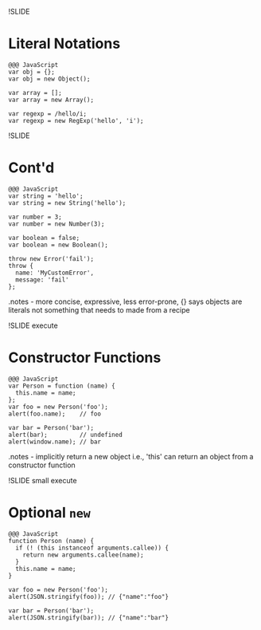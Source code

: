 !SLIDE

# Literal Notations

    @@@ JavaScript
    var obj = {};
    var obj = new Object();

    var array = [];
    var array = new Array();

    var regexp = /hello/i;
    var regexp = new RegExp('hello', 'i');

!SLIDE

# Cont'd

    @@@ JavaScript
    var string = 'hello';
    var string = new String('hello');

    var number = 3;
    var number = new Number(3);

    var boolean = false;
    var boolean = new Boolean();

    throw new Error('fail');
    throw {
      name: 'MyCustomError',
      message: 'fail'
    };

.notes - more concise, expressive, less error-prone, {} says objects are
  literals not something that needs to made from a recipe

!SLIDE execute

# Constructor Functions

    @@@ JavaScript
    var Person = function (name) {
      this.name = name;
    };
    var foo = new Person('foo');
    alert(foo.name);    // foo

    var bar = Person('bar');
    alert(bar);         // undefined
    alert(window.name); // bar

.notes - implicitly return a new object i.e., 'this'
 can return an object from a constructor function

!SLIDE small execute

# Optional `new`

    @@@ JavaScript
    function Person (name) {
      if (! (this instanceof arguments.callee)) {
        return new arguments.callee(name);
      }
      this.name = name;
    }

    var foo = new Person('foo');
    alert(JSON.stringify(foo)); // {"name":"foo"}

    var bar = Person('bar');
    alert(JSON.stringify(bar)); // {"name":"bar"}
